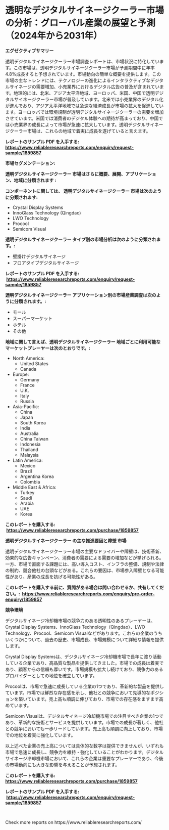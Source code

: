 <p><h1>透明なデジタルサイネージクーラー市場の分析：グローバル産業の展望と予測（2024年から2031年）</h1></p><p><strong>エグゼクティブサマリー</strong></p>
<p><p>透明デジタルサイネージクーラー市場調査レポートは、市場状況に特化しています。この市場は、透明デジタルサイネージクーラー市場が予測期間中に年率4.8%成長すると予想されています。市場動向の簡単な概要を提供します。この市場の主なトレンドには、テクノロジーの進化によるインタラクティブなデジタルサイネージの需要増加、小売業界におけるデジタル広告の普及が含まれています。地理的には、北米、アジア太平洋地域、ヨーロッパ、米国、中国で透明デジタルサイネージクーラー市場が普及しています。北米では小売業界のデジタル化が進んでおり、アジア太平洋地域では急速な経済成長が市場の拡大を促進しています。ヨーロッパでは環境規制が透明デジタルサイネージクーラーの需要を増加させています。米国では消費者のデジタル体験への期待が高まっており、中国では小売業界の成長によって市場が急速に拡大しています。透明デジタルサイネージクーラー市場は、これらの地域で着実に成長を遂げていると言えます。</p></p>
<p><strong>レポートのサンプル PDF を入手する: <a href="https://www.reliableresearchreports.com/enquiry/request-sample/1859857">https://www.reliableresearchreports.com/enquiry/request-sample/1859857</a></strong></p>
<p><strong>市場セグメンテーション:</strong></p>
<p><strong> 透明デジタルサイネージクーラー 市場はさらに概要、展開、アプリケーション、地域に分類されます :</strong></p>
<p><strong>コンポーネントに関しては、 透明デジタルサイネージクーラー 市場は次のように分類されます: &nbsp;</strong></p>
<p><ul><li>Crystal Display Systems</li><li>InnoGlass Technology (Qingdao)</li><li>LWO Technology</li><li>Procool</li><li>Semicom Visual</li></ul></p>
<p><strong> 透明デジタルサイネージクーラー タイプ別の市場分析は次のように分類されます。:</strong></p>
<p><ul><li>壁掛けデジタルサイネージ</li><li>フロアタイプデジタルサイネージ</li></ul></p>
<p><strong>レポートのサンプル PDF を入手する: &nbsp;<a href="https://www.reliableresearchreports.com/enquiry/request-sample/1859857">https://www.reliableresearchreports.com/enquiry/request-sample/1859857</a></strong></p>
<p><strong> 透明デジタルサイネージクーラー アプリケーション別の市場産業調査は次のように分類されます。:</strong></p>
<p><ul><li>モール</li><li>スーパーマーケット</li><li>ホテル</li><li>その他</li></ul></p>
<p><strong>地域に関して言えば、透明デジタルサイネージクーラー 地域ごとに利用可能なマーケットプレーヤーは次のとおりです。:</strong></p>
<p><ul>
    <li>
        North America:
        <ul>
            <li>United States</li>
            <li>Canada</li>
        </ul>
    </li>
    <li>
        Europe:
        <ul>
            <li>Germany</li>
            <li>France</li>
            <li>U.K.</li>
            <li>Italy</li>
            <li>Russia</li>
        </ul>
    </li>
    <li>
        Asia-Pacific:
        <ul>
            <li>China</li>
            <li>Japan</li>
            <li>South Korea</li>
            <li>India</li>
            <li>Australia</li>
            <li>China Taiwan</li>
            <li>Indonesia</li>
            <li>Thailand</li>
            <li>Malaysia</li>
        </ul>
    </li>
    <li>
        Latin America:
        <ul>
            <li>Mexico</li>
            <li>Brazil</li>
            <li>Argentina Korea</li>
            <li>Colombia</li>
        </ul>
    </li>
    <li>
        Middle East & Africa:
        <ul>
            <li>Turkey</li>
            <li>Saudi</li>
            <li>Arabia</li>
            <li>UAE</li>
            <li>Korea</li>
        </ul>
    </li>
    </ul></p>
<p><strong>このレポートを購入する: &nbsp;<a href="https://www.reliableresearchreports.com/purchase/1859857">https://www.reliableresearchreports.com/purchase/1859857</a></strong></p>
<p><strong>透明デジタルサイネージクーラー の主な推進要因と障壁 市場</strong></p>
<p><p>透明デジタルサイネージクーラー市場の主要なドライバーや障壁は、技術革新、効果的な広告キャンペーン、消費者の需要による需要の増加などが挙げられる。一方、市場で直面する課題には、高い導入コスト、インフラの整備、規制や法律の制約、競合他社の台頭などがある。これらの要因は、市場参入障壁となる可能性があり、産業の成長を妨げる可能性がある。</p></p>
<p><strong>このレポートを購入する前に、質問がある場合は問い合わせるか、共有してください。:&nbsp; <a href="https://www.reliableresearchreports.com/enquiry/pre-order-enquiry/1859857">https://www.reliableresearchreports.com/enquiry/pre-order-enquiry/1859857</a></strong></p>
<p><strong>競争環境</strong></p>
<p><p>デジタルサイネージ冷却機市場の競争力のある透明性のあるプレーヤーは、Crystal Display Systems、InnoGlass Technology（Qingdao）、LWO Technology、Procool、Semicom Visualなどがあります。これらの企業のうちいくつかについて、過去の歴史、市場成長、市場規模について詳細な情報を提供します。</p><p>Crystal Display Systemsは、デジタルサイネージ冷却機市場で長年に渡り活動している企業であり、高品質な製品を提供してきました。市場での成長は着実であり、顧客からの信頼も厚いです。市場規模も拡大し続けており、競争力のあるプロバイダーとしての地位を確立しています。</p><p>Procoolは、市場で急速に成長している企業の1つであり、革新的な製品を提供しています。市場では鮮烈な存在感を示し、他社との競争において先導的なポジションを築いています。売上高も順調に伸びており、市場での存在感をますます高めています。</p><p>Semicom Visualは、デジタルサイネージ冷却機市場での注目すべき企業の1つであり、革新的な技術とサービスを提供しています。市場での成長が著しく、他社との競争においても一歩リードしています。売上高も順調に向上しており、市場での地位を着実に強化しています。</p><p>以上述べた企業の売上高については具体的な数字は提供できませんが、いずれも市場で急速に成長し、競争力を維持・強化していることがわかります。デジタルサイネージ冷却機市場において、これらの企業は重要なプレーヤーであり、今後の市場動向にも大きな影響を与えることが予想されます。</p></p>
<p><strong>このレポートを購入する: &nbsp; <a href="https://www.reliableresearchreports.com/purchase/1859857">https://www.reliableresearchreports.com/purchase/1859857</a></strong></p>
<p><strong>レポートのサンプル PDF を入手する: &nbsp;<a href="https://www.reliableresearchreports.com/enquiry/request-sample/1859857">https://www.reliableresearchreports.com/enquiry/request-sample/1859857</a></strong><strong></strong></p>
<p>&nbsp;</p>
<p>Check more reports on https://www.reliableresearchreports.com/</p>